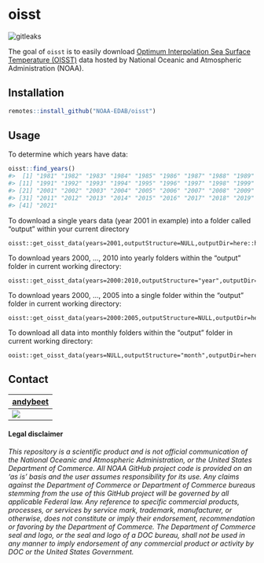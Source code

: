
<!-- README.md is generated from README.Rmd. Please edit that file -->

# oisst

<!-- badges: start -->

![gitleaks](https://github.com/NOAA-EDAB/oisst/workflows/gitleaks/badge.svg)
<!-- badges: end -->

The goal of `oisst` is to easily download [Optimum Interpolation Sea
Surface Temperature (OISST)](https://www.ncdc.noaa.gov/oisst) data
hosted by National Oceanic and Atmospheric Administration (NOAA).

## Installation

``` r
remotes::install_github("NOAA-EDAB/oisst")
```

## Usage

To determine which years have data:

``` r
oisst::find_years()
#>  [1] "1981" "1982" "1983" "1984" "1985" "1986" "1987" "1988" "1989" "1990"
#> [11] "1991" "1992" "1993" "1994" "1995" "1996" "1997" "1998" "1999" "2000"
#> [21] "2001" "2002" "2003" "2004" "2005" "2006" "2007" "2008" "2009" "2010"
#> [31] "2011" "2012" "2013" "2014" "2015" "2016" "2017" "2018" "2019" "2020"
#> [41] "2021"
```

To download a single years data (year 2001 in example) into a folder
called “output” within your current directory

    oisst::get_oisst_data(years=2001,outputStructure=NULL,outputDir=here::here("output"))

To download years 2000, …, 2010 into yearly folders within the “output”
folder in current working directory:

    oisst::get_oisst_data(years=2000:2010,outputStructure="year",outputDir=here::here("output"))

To download years 2000, …, 2005 into a single folder within the “output”
folder in current working directory:

    oisst::get_oisst_data(years=2000:2005,outputStructure=NULL,outputDir=here::here("output"))

To download all data into monthly folders within the “output” folder in
current working directory:

    ooist::get_oisst_data(years=NULL,outputStructure="month",outputDir=here::here("output"))

## Contact

| [andybeet](https://github.com/andybeet)                                                         |
|-------------------------------------------------------------------------------------------------|
| [![](https://avatars1.githubusercontent.com/u/22455149?s=100&v=4)](https://github.com/andybeet) |

#### Legal disclaimer

*This repository is a scientific product and is not official
communication of the National Oceanic and Atmospheric Administration, or
the United States Department of Commerce. All NOAA GitHub project code
is provided on an ‘as is’ basis and the user assumes responsibility for
its use. Any claims against the Department of Commerce or Department of
Commerce bureaus stemming from the use of this GitHub project will be
governed by all applicable Federal law. Any reference to specific
commercial products, processes, or services by service mark, trademark,
manufacturer, or otherwise, does not constitute or imply their
endorsement, recommendation or favoring by the Department of Commerce.
The Department of Commerce seal and logo, or the seal and logo of a DOC
bureau, shall not be used in any manner to imply endorsement of any
commercial product or activity by DOC or the United States Government.*
